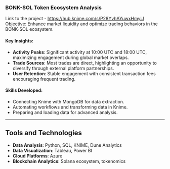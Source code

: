 ### **BONK-SOL Token Ecosystem Analysis**
Link to the project - https://hub.knime.com/s/P28YvhAYuwxHmyiJ
Objective: Enhance market liquidity and optimize trading behaviors in the BONK-SOL ecosystem.

#### Key Insights:
- **Activity Peaks**: Significant activity at 10:00 UTC and 18:00 UTC, maximizing engagement during global market overlaps.
- **Trade Sources**: Most trades are direct, highlighting an opportunity to diversify through external platform partnerships.
- **User Retention**: Stable engagement with consistent transaction fees encouraging frequent trading.

#### Skills Developed:
- Connecting Knime with MongoDB for data extraction.
- Automating workflows and transforming data in Knime.
- Preparing and loading data for advanced analysis.

---

## Tools and Technologies
- **Data Analysis**: Python, SQL, KNIME, Dune Analytics
- **Data Visualization**: Tableau, Power BI
- **Cloud Platforms**: Azure
- **Blockchain Analytics**: Solana ecosystem, tokenomics
